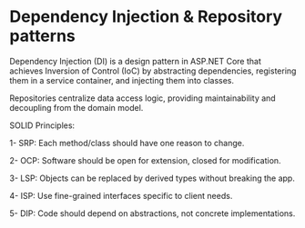 # Dependency Injection & Repository patterns

Dependency Injection (DI) is a design pattern in ASP.NET Core that achieves Inversion of Control (IoC) by abstracting dependencies, registering them in a service container, and injecting them into classes.

Repositories centralize data access logic, providing maintainability and decoupling from the domain model.

SOLID Principles:

1- SRP: Each method/class should have one reason to change.

2- OCP: Software should be open for extension, closed for modification.

3- LSP: Objects can be replaced by derived types without breaking the app.

4- ISP: Use fine-grained interfaces specific to client needs.

5- DIP: Code should depend on abstractions, not concrete implementations.